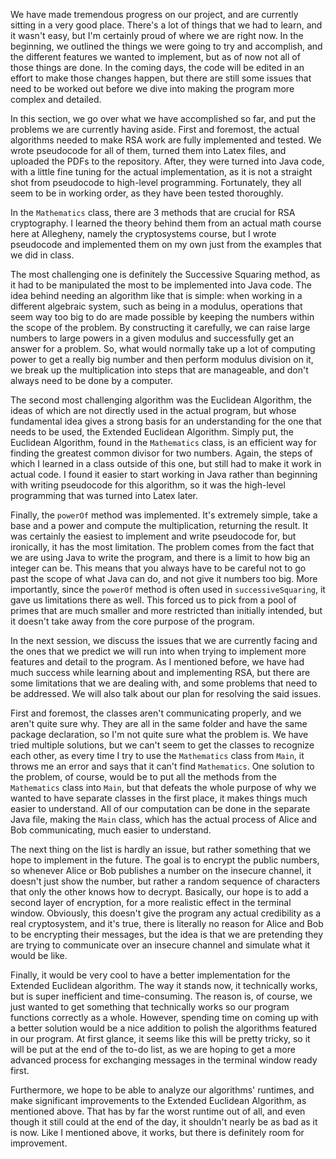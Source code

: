 We have made tremendous progress on our project, and are currently sitting in a very good place.  There's a lot of things that we had to learn, and it wasn't easy, but I'm certainly proud of where we are right now.  In the beginning, we outlined the things we were going to try and accomplish, and the different features we wanted to implement, but as of now not all of those things are done.  In the coming days, the code will be edited in an effort to make those changes happen, but there are still some issues that need to be worked out before we dive into making the program more complex and detailed.

In this section, we go over what we have accomplished so far, and put the problems we are currently having aside.  First and foremost, the actual algorithms needed to make RSA work are fully implemented and tested.  We wrote pseudocode for all of them, turned them into Latex files, and uploaded the PDFs to the repository.  After, they were turned into Java code, with a little fine tuning for the actual implementation, as it is not a straight shot from pseudocode to high-level programming.  Fortunately, they all seem to be in working order, as they have been tested thoroughly.

In the `Mathematics` class, there are 3 methods that are crucial for RSA cryptography.  I learned the theory behind them from an actual math course here at Allegheny, namely the cryptosystems course, but I wrote pseudocode and implemented them on my own just from the examples that we did in class.  

The most challenging one is definitely the Successive Squaring method, as it had to be manipulated the most to be implemented into Java code.  The idea behind needing an algorithm like that is simple: when working in a different algebraic system, such as being in a modulus, operations that seem way too big to do are made possible by keeping the numbers within the scope of the problem.  By constructing it carefully, we can raise large numbers to large powers in a given modulus and successfully get an answer for a problem.  So, what would normally take up a lot of computing power to get a really big number and then perform modulus division on it, we break up the multiplication into steps that are manageable, and don't always need to be done by a computer.

The second most challenging algorithm was the Euclidean Algorithm, the ideas of which are not directly used in the actual program, but whose fundamental idea gives a strong basis for an understanding for the one that needs to be used, the Extended Euclidean Algorithm.  Simply put, the Euclidean Algorithm, found in the `Mathematics` class, is an efficient way for finding the greatest common divisor for two numbers.  Again, the steps of which I learned in a class outside of this one, but still had to make it work in actual code.  I found it easier to start working in Java rather than beginning with writing pseudocode for this algorithm, so it was the high-level programming that was turned into Latex later.

Finally, the `powerOf` method was implemented.  It's extremely simple, take a base and a power and compute the multiplication, returning the result.  It was certainly the easiest to implement and write pseudocode for, but ironically, it has the most limitation.  The problem comes from the fact that we are using Java to write the program, and there is a limit to how big an integer can be.  This means that you always have to be careful not to go past the scope of what Java can do, and not give it numbers too big.  More importantly, since the `powerOf` method is often used in `successiveSquaring`, it gave us limitations there as well.  This forced us to pick from a pool of primes that are much smaller and more restricted than initially intended, but it doesn't take away from the core purpose of the program.

In the next session, we discuss the issues that we are currently facing and the ones that we predict we will run into when trying to implement more features and detail to the program.  As I mentioned before, we have had much success while learning about and implementing RSA, but there are some limitations that we are dealing with, and some problems that need to be addressed.  We will also talk about our plan for resolving the said issues.

First and foremost, the classes aren't communicating properly, and we aren't quite sure why.  They are all in the same folder and have the same package declaration, so I'm not quite sure what the problem is.  We have tried multiple solutions, but we can't seem to get the classes to recognize each other, as every time I try to use the `Mathematics` class from `Main`, it throws me an error and says that it can't find `Mathematics`.  One solution to the problem, of course, would be to put all the methods from the `Mathematics` class into `Main`, but that defeats the whole purpose of why we wanted to have separate classes in the first place, it makes things much easier to understand.  All of our computation can be done in the separate Java file, making the `Main` class, which has the actual process of Alice and Bob communicating, much easier to understand.

The next thing on the list is hardly an issue, but rather something that we hope to implement in the future.  The goal is to encrypt the public numbers, so whenever Alice or Bob publishes a number on the insecure channel, it doesn't just show the number, but rather a random sequence of characters that only the other knows how to decrypt.  Basically, our hope is to add a second layer of encryption, for a more realistic effect in the terminal window.  Obviously, this doesn't give the program any actual credibility as a real cryptosystem, and it's true, there is literally no reason for Alice and Bob to be encrypting their messages, but the idea is that we are pretending they are trying to communicate over an insecure channel and simulate what it would be like.

Finally, it would be very cool to have a better implementation for the Extended Euclidean algorithm.  The way it stands now, it technically works, but is super inefficient and time-consuming.  The reason is, of course, we just wanted to get something that technically works so our program functions correctly as a whole.  However, spending time on coming up with a better solution would be a nice addition to polish the algorithms featured in our program.  At first glance, it seems like this will be pretty tricky, so it will be put at the end of the to-do list, as we are hoping to get a more advanced process for exchanging messages in the terminal window ready first.

Furthermore, we hope to be able to analyze our algorithms' runtimes, and make significant improvements to the Extended Euclidean Algorithm, as mentioned above.  That has by far the worst runtime out of all, and even though it still could at the end of the day, it shouldn't nearly be as bad as it is now.  Like I mentioned above, it works, but there is definitely room for improvement.
